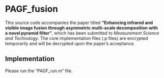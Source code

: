 # PAGF_fusion
This source code accompanies the paper titled **“Enhancing infrared and visible image fusion through asymmetric multi-scale decomposition with a novel pyramid filter”**, which has been submitted to *Measurement Science and Technology*. The core implementation files (.p files) are encrypted temporarily and will be decrypted upon the paper’s acceptance.
## Implementation
Please run the “PAGF_run.m” file.
